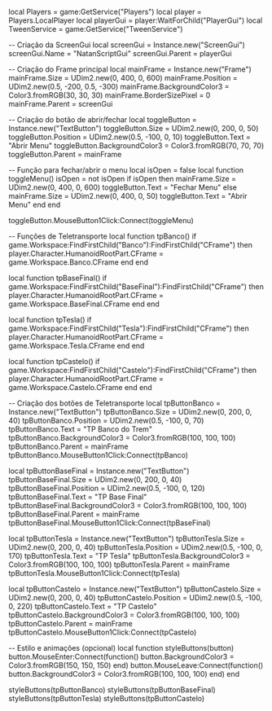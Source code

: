 local Players = game:GetService("Players")
local player = Players.LocalPlayer
local playerGui = player:WaitForChild("PlayerGui")
local TweenService = game:GetService("TweenService")

-- Criação da ScreenGui
local screenGui = Instance.new("ScreenGui")
screenGui.Name = "NatanScriptGui"
screenGui.Parent = playerGui

-- Criação do Frame principal
local mainFrame = Instance.new("Frame")
mainFrame.Size = UDim2.new(0, 400, 0, 600)
mainFrame.Position = UDim2.new(0.5, -200, 0.5, -300)
mainFrame.BackgroundColor3 = Color3.fromRGB(30, 30, 30)
mainFrame.BorderSizePixel = 0
mainFrame.Parent = screenGui

-- Criação do botão de abrir/fechar
local toggleButton = Instance.new("TextButton")
toggleButton.Size = UDim2.new(0, 200, 0, 50)
toggleButton.Position = UDim2.new(0.5, -100, 0, 10)
toggleButton.Text = "Abrir Menu"
toggleButton.BackgroundColor3 = Color3.fromRGB(70, 70, 70)
toggleButton.Parent = mainFrame

-- Função para fechar/abrir o menu
local isOpen = false
local function toggleMenu()
    isOpen = not isOpen
    if isOpen then
        mainFrame.Size = UDim2.new(0, 400, 0, 600)
        toggleButton.Text = "Fechar Menu"
    else
        mainFrame.Size = UDim2.new(0, 400, 0, 50)
        toggleButton.Text = "Abrir Menu"
    end
end

toggleButton.MouseButton1Click:Connect(toggleMenu)

-- Funções de Teletransporte
local function tpBanco()
    if game.Workspace:FindFirstChild("Banco"):FindFirstChild("CFrame") then
        player.Character.HumanoidRootPart.CFrame = game.Workspace.Banco.CFrame
    end
end

local function tpBaseFinal()
    if game.Workspace:FindFirstChild("BaseFinal"):FindFirstChild("CFrame") then
        player.Character.HumanoidRootPart.CFrame = game.Workspace.BaseFinal.CFrame
    end
end

local function tpTesla()
    if game.Workspace:FindFirstChild("Tesla"):FindFirstChild("CFrame") then
        player.Character.HumanoidRootPart.CFrame = game.Workspace.Tesla.CFrame
    end
end

local function tpCastelo()
    if game.Workspace:FindFirstChild("Castelo"):FindFirstChild("CFrame") then
        player.Character.HumanoidRootPart.CFrame = game.Workspace.Castelo.CFrame
    end
end

-- Criação dos botões de Teletransporte
local tpButtonBanco = Instance.new("TextButton")
tpButtonBanco.Size = UDim2.new(0, 200, 0, 40)
tpButtonBanco.Position = UDim2.new(0.5, -100, 0, 70)
tpButtonBanco.Text = "TP Banco do Trem"
tpButtonBanco.BackgroundColor3 = Color3.fromRGB(100, 100, 100)
tpButtonBanco.Parent = mainFrame
tpButtonBanco.MouseButton1Click:Connect(tpBanco)

local tpButtonBaseFinal = Instance.new("TextButton")
tpButtonBaseFinal.Size = UDim2.new(0, 200, 0, 40)
tpButtonBaseFinal.Position = UDim2.new(0.5, -100, 0, 120)
tpButtonBaseFinal.Text = "TP Base Final"
tpButtonBaseFinal.BackgroundColor3 = Color3.fromRGB(100, 100, 100)
tpButtonBaseFinal.Parent = mainFrame
tpButtonBaseFinal.MouseButton1Click:Connect(tpBaseFinal)

local tpButtonTesla = Instance.new("TextButton")
tpButtonTesla.Size = UDim2.new(0, 200, 0, 40)
tpButtonTesla.Position = UDim2.new(0.5, -100, 0, 170)
tpButtonTesla.Text = "TP Tesla"
tpButtonTesla.BackgroundColor3 = Color3.fromRGB(100, 100, 100)
tpButtonTesla.Parent = mainFrame
tpButtonTesla.MouseButton1Click:Connect(tpTesla)

local tpButtonCastelo = Instance.new("TextButton")
tpButtonCastelo.Size = UDim2.new(0, 200, 0, 40)
tpButtonCastelo.Position = UDim2.new(0.5, -100, 0, 220)
tpButtonCastelo.Text = "TP Castelo"
tpButtonCastelo.BackgroundColor3 = Color3.fromRGB(100, 100, 100)
tpButtonCastelo.Parent = mainFrame
tpButtonCastelo.MouseButton1Click:Connect(tpCastelo)

-- Estilo e animações (opcional)
local function styleButtons(button)
    button.MouseEnter:Connect(function()
        button.BackgroundColor3 = Color3.fromRGB(150, 150, 150)
    end)
    button.MouseLeave:Connect(function()
        button.BackgroundColor3 = Color3.fromRGB(100, 100, 100)
    end)
end

styleButtons(tpButtonBanco)
styleButtons(tpButtonBaseFinal)
styleButtons(tpButtonTesla)
styleButtons(tpButtonCastelo)
